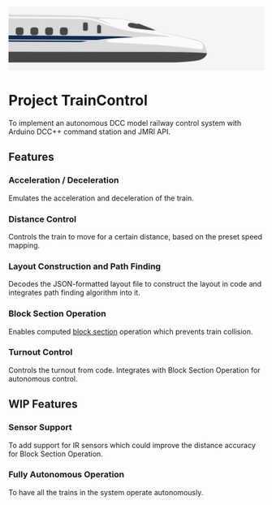![alt text](./banner.png "banner")

# Project TrainControl
To implement an autonomous DCC model railway control system with Arduino DCC++ command station and JMRI API.

## Features

### Acceleration / Deceleration
Emulates the acceleration and deceleration of the train.

### Distance Control
Controls the train to move for a certain distance, based on the preset speed mapping.

### Layout Construction and Path Finding
Decodes the JSON-formatted layout file to construct the layout in code and integrates path finding algorithm into it.

### Block Section Operation
Enables computed [block section](https://en.wikipedia.org/wiki/Absolute_block_signalling) operation which prevents train collision.

### Turnout Control
Controls the turnout from code. Integrates with Block Section Operation for autonomous control.

## WIP Features

### Sensor Support
To add support for IR sensors which could improve the distance accuracy for Block Section Operation.

### Fully Autonomous Operation
To have all the trains in the system operate autonomously.
